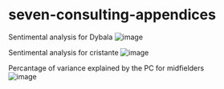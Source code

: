 # seven-consulting-appendices
Sentimental analysis for Dybala
![image](https://github.com/user-attachments/assets/6c5e637e-a5e7-48b0-8100-c817512a003c)

Sentimental analysis for cristante
![image](https://github.com/user-attachments/assets/77cb951e-4886-4c2d-9a67-a892248fe991)

Percantage of variance explained by the PC for midfielders                                                          
![image](https://github.com/user-attachments/assets/4e1d18d3-b803-47b4-9a5f-7173a8a97448)

                                                        





